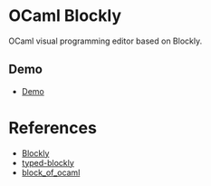 # OCaml Blockly
OCaml visual programming editor based on Blockly.

## Demo

* [Demo](https://harukamm.github.io/ocaml-blockly/)

# References

* [Blockly](https://developers.google.com/blockly/)
* [typed-blockly](https://github.com/UCSD-PL/typed-blockly.git)
* [block_of_ocaml](https://github.com/harukamm/block_of_ocaml)
